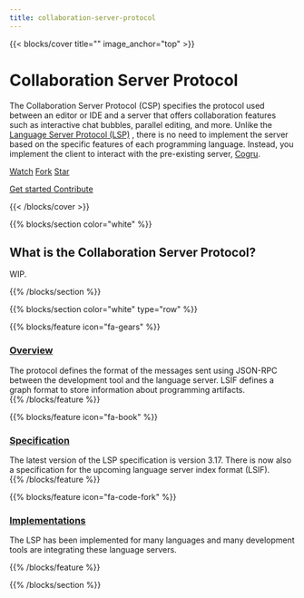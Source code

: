 ```yaml
---
title: collaboration-server-protocol
---
```


{{< blocks/cover title="" image_anchor="top" >}}

<h1>Collaboration Server Protocol</h1>

<p class="mt-4">
The Collaboration Server Protocol (CSP) specifies the protocol used between an
editor or IDE and a server that offers collaboration features such as
interactive chat bubbles, parallel editing, and more. Unlike the
<a href="https://microsoft.github.io/language-server-protocol/">Language Server Protocol (LSP)</a>
, there is no need to implement the server based on the specific features of
each programming language. Instead, you implement the client to interact with
the pre-existing server, <a href="https://github.com/Cogru/cogru">Cogru</a>.

<p class="mt-4">
<a class="github-button" href="https://github.com/Cogru/collaboration-server-protocol/subscription" data-color-scheme="no-preference: light; light: light; dark: dark;" data-icon="octicon-eye" data-size="large" data-show-count="true" aria-label="Watch Cogru/collaboration-server-protocol on GitHub">Watch</a>
<a class="github-button" href="https://github.com/Cogru/collaboration-server-protocol/fork" data-color-scheme="no-preference: light; light: light; dark: dark;" data-icon="octicon-repo-forked" data-size="large" data-show-count="true" aria-label="Fork Cogru/collaboration-server-protocol on GitHub">Fork</a>
<a class="github-button" href="https://github.com/Cogru/collaboration-server-protocol" data-color-scheme="no-preference: light; light: light; dark: dark;" data-icon="octicon-star" data-size="large" data-show-count="true" aria-label="Star Cogru/collaboration-server-protocol on GitHub">Star</a>

<a class="btn btn-lg  me-3" href="docs/get-started/">Get started <i class="fas fa-arrow-alt-circle-right ml-2"></i></a>
<a class="btn btn-lg" href="#">Contribute <i class="fas fa-pencil-alt ml-2"></i></a>
</p>
</p>

<!-- <br/> -->

<!-- {{% blocks/link-down color="info" %}} -->

{{< /blocks/cover >}}

<!-- Middle -->

{{% blocks/section color="white" %}}

<div class="w-10">
<h2>What is the Collaboration Server Protocol?</h2>
<p class="mt-4">
WIP.
</p>
</div>

{{% /blocks/section %}}

<!-- Last -->

{{% blocks/section color="white" type="row" %}}

{{% blocks/feature icon="fa-gears" %}}
<h3 class="mb-3 "><a href="overview/">Overview</a></h2>
<div class="text-start">
The protocol defines the format of the messages sent using JSON-RPC between the development tool and the language server. LSIF defines a graph format to store information about programming artifacts.
 </div>
{{% /blocks/feature %}}

{{% blocks/feature icon="fa-book" %}}
<h3 class="mb-3"><a href="docs/">Specification</a></h2>
<div class="text-start">
The latest version of the LSP specification is version 3.17. There is now also a specification for the upcoming language server index format (LSIF).
 </div>
{{% /blocks/feature %}}

{{% blocks/feature icon="fa-code-fork" %}}
<h3 class="mb-3"><a href="blog/">Implementations</a></h2>
<div class="text-start">
The LSP has been implemented for many languages and many development tools are integrating these language servers.
 </div>

{{% /blocks/feature %}}

{{% /blocks/section %}}


<!-- Links -->

<script async defer src="https://buttons.github.io/buttons.js"></script>
